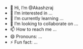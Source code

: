 - 👋 Hi, I’m @Akashzraj
- 👀 I’m interested in ...
- 🌱 I’m currently learning ...
- 💞️ I’m looking to collaborate on ...
- 📫 How to reach me ...
- 😄 Pronouns: ...
- ⚡ Fun fact: ...

<!---
Akashzraj/Akashzraj is a ✨ special ✨ repository because its `README.md` (this file) appears on your GitHub profile.
You can click the Preview link to take a look at your changes.
--->
